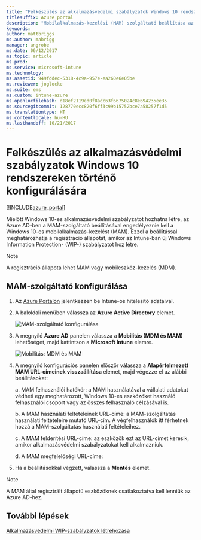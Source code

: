 ```yaml
---
title: "Felkészülés az alkalmazásvédelmi szabályzatok Windows 10 rendszereken történő konfigurálására"
titlesuffix: Azure portal
description: "Mobilalkalmazás-kezelési (MAM) szolgáltató beállítása az Azure AD-ban"
keywords: 
author: mattbriggs
ms.author: mabrigg
manager: angrobe
ms.date: 06/12/2017
ms.topic: article
ms.prod: 
ms.service: microsoft-intune
ms.technology: 
ms.assetid: 949fddec-5318-4c9a-957e-ea260e6e05be
ms.reviewer: joglocke
ms.suite: ems
ms.custom: intune-azure
ms.openlocfilehash: d18ef2119ed0f8adc63f6675024c8e694235ee35
ms.sourcegitcommit: 128770ecc820f6ff3c99b15752bce7a58257f1d5
ms.translationtype: HT
ms.contentlocale: hu-HU
ms.lasthandoff: 10/21/2017
---
```

# <a name="get-ready-to-configure-app-protection-policies-for-windows-10"></a>Felkészülés az alkalmazásvédelmi szabályzatok Windows 10 rendszereken történő konfigurálására

[!INCLUDE[azure_portal](./includes/azure_portal.md)]

Mielőtt Windows 10-es alkalmazásvédelmi szabályzatot hozhatna létre, az Azure AD-ben a MAM-szolgáltató beállításával engedélyeznie kell a Windows 10-es mobilalkalmazás-kezelést (MAM). Ezzel a beállítással meghatározhatja a regisztráció állapotát, amikor az Intune-ban új Windows Information Protection- (WIP-) szabályzatot hoz létre.

> [!NOTE]
> A regisztráció állapota lehet MAM vagy mobileszköz-kezelés (MDM).

## <a name="to-configure-the-mam-provider"></a>MAM-szolgáltató konfigurálása

1.  Az [Azure Portalon](https://portal.azure.com/) jelentkezzen be Intune-os hitelesítő adataival.

2.  A baloldali menüben válassza az **Azure Active Directory** elemet.

    ![MAM-szolgáltató konfigurálása](./media/mam-provider-sc-1.png)

3.  A megnyíló **Azure AD** panelen válassza a **Mobilitás (MDM és MAM)** lehetőséget, majd kattintson a **Microsoft Intune** elemre.

    ![Mobilitás: MDM és MAM](./media/mam-provider-sc-1.png)

4.  A megnyíló konfigurációs panelen először válassza a **Alapértelmezett MAM URL-címeinek visszaállítása** elemet, majd végezze el az alábbi beállításokat:

    a.  MAM felhasználói hatókör: a MAM használatával a vállalati adatokat védheti egy meghatározott, Windows 10-es eszközöket használó felhasználói csoport vagy az összes felhasználó célzásával is.

    b.  A MAM használati feltételeinek URL-címe: a MAM-szolgáltatás használati feltételeire mutató URL-cím. A végfelhasználók itt férhetnek hozzá a MAM-szolgáltatás használati feltételeihez.

    c.  A MAM felderítési URL-címe: az eszközök ezt az URL-címet keresik, amikor alkalmazásvédelmi szabályzatokat kell alkalmazniuk.

    d.  A MAM megfelelőségi URL-címe:

5.  Ha a beállításokkal végzett, válassza a **Mentés** elemet.

> [!NOTE]
> A MAM által regisztrált állapotú eszközöknek csatlakoztatva kell lenniük az Azure AD-hez.

## <a name="next-steps"></a>További lépések

[Alkalmazásvédelmi WIP-szabályzatok létrehozása](windows-information-protection-policy-create.md)
